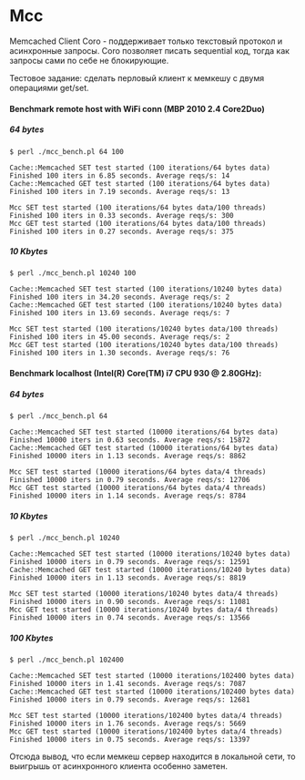 Mcc
===

Memcached Client Coro - поддерживает только текстовый протокол и асинхронные запросы.
Coro позволяет писать sequential код, тогда как запросы сами по себе не блокирующие.


Тестовое задание: сделать перловый клиент к мемкешу с двумя операциями get/set.


#### Benchmark remote host with WiFi conn (MBP 2010 2.4 Core2Duo)

##### 64 bytes

    $ perl ./mcc_bench.pl 64 100

    Cache::Memcached SET test started (100 iterations/64 bytes data)
    Finished 100 iters in 6.85 seconds. Average reqs/s: 14
    Cache::Memcached GET test started (100 iterations/64 bytes data)
    Finished 100 iters in 7.19 seconds. Average reqs/s: 13
    
    Mcc SET test started (100 iterations/64 bytes data/100 threads)
    Finished 100 iters in 0.33 seconds. Average reqs/s: 300
    Mcc GET test started (100 iterations/64 bytes data/100 threads)
    Finished 100 iters in 0.27 seconds. Average reqs/s: 375


##### 10 Kbytes

    $ perl ./mcc_bench.pl 10240 100

    Cache::Memcached SET test started (100 iterations/10240 bytes data)
    Finished 100 iters in 34.20 seconds. Average reqs/s: 2
    Cache::Memcached GET test started (100 iterations/10240 bytes data)
    Finished 100 iters in 13.69 seconds. Average reqs/s: 7
    
    Mcc SET test started (100 iterations/10240 bytes data/100 threads)
    Finished 100 iters in 45.00 seconds. Average reqs/s: 2
    Mcc GET test started (100 iterations/10240 bytes data/100 threads)
    Finished 100 iters in 1.30 seconds. Average reqs/s: 76

#### Benchmark localhost (Intel(R) Core(TM) i7 CPU 930 @ 2.80GHz):


##### 64 bytes

    $ perl ./mcc_bench.pl 64

    Cache::Memcached SET test started (10000 iterations/64 bytes data)
    Finished 10000 iters in 0.63 seconds. Average reqs/s: 15872
    Cache::Memcached GET test started (10000 iterations/64 bytes data)
    Finished 10000 iters in 1.13 seconds. Average reqs/s: 8862

    Mcc SET test started (10000 iterations/64 bytes data/4 threads)
    Finished 10000 iters in 0.79 seconds. Average reqs/s: 12706
    Mcc GET test started (10000 iterations/64 bytes data/4 threads)
    Finished 10000 iters in 1.14 seconds. Average reqs/s: 8784


##### 10 Kbytes

    $ perl ./mcc_bench.pl 10240

    Cache::Memcached SET test started (10000 iterations/10240 bytes data)
    Finished 10000 iters in 0.79 seconds. Average reqs/s: 12591
    Cache::Memcached GET test started (10000 iterations/10240 bytes data)
    Finished 10000 iters in 1.13 seconds. Average reqs/s: 8819
    
    Mcc SET test started (10000 iterations/10240 bytes data/4 threads)
    Finished 10000 iters in 0.90 seconds. Average reqs/s: 11081
    Mcc GET test started (10000 iterations/10240 bytes data/4 threads)
    Finished 10000 iters in 0.74 seconds. Average reqs/s: 13566

##### 100 Kbytes

    $ perl ./mcc_bench.pl 102400

    Cache::Memcached SET test started (10000 iterations/102400 bytes data)
    Finished 10000 iters in 1.41 seconds. Average reqs/s: 7087
    Cache::Memcached GET test started (10000 iterations/102400 bytes data)
    Finished 10000 iters in 0.79 seconds. Average reqs/s: 12681

    Mcc SET test started (10000 iterations/102400 bytes data/4 threads)
    Finished 10000 iters in 1.76 seconds. Average reqs/s: 5669
    Mcc GET test started (10000 iterations/102400 bytes data/4 threads)
    Finished 10000 iters in 0.75 seconds. Average reqs/s: 13397


Отсюда вывод, что если мемкеш сервер находится в локальной сети, то выигрышь от асинхронного клиента особенно заметен.
